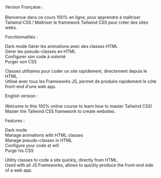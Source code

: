 Version Française : <br><br>
Bienvenue dans ce cours 100% en ligne, pour apprendre à maîtriser Tailwind CSS !
Maîtriser le framework Tailwind CSS  pour créer des sites webs.<br>

Fonctionnalités :<br>

Dark mode
Gérer les animations avec des classes HTML<br>
Gérer les pseudo-classes en HTML<br>
Configurer son code à volonté<br>
Purger son CSS<br>

Classes utilitaires pour coder un site rapidement, directement depuis le HTML.<br>
Utilisé avec tous les Frameworks JS, permet de produire rapidement le côté front-end d'une web app.<br>

English version : <br><br>
Welcome to this 100% online course to learn how to master Tailwind CSS!
Master the Tailwind CSS framework to create websites.<br>

Features :<br>

Dark mode<br>
Manage animations with HTML classes<br>
Manage pseudo-classes in HTML<br>
Configure your code at will<br>
Purge his CSS<br>

Utility classes to code a site quickly, directly from HTML.<br>
Used with all JS Frameworks, allows to quickly produce the front-end side of a web app.<br>
